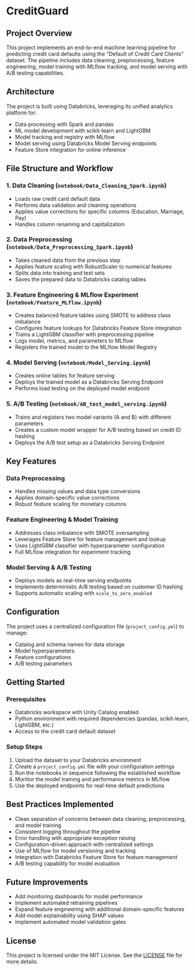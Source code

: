 # CreditGuard
## Project Overview

This project implements an end-to-end machine learning pipeline for predicting credit card defaults using the "Default of Credit Card Clients" dataset. The pipeline includes data cleaning, preprocessing, feature engineering, model training with MLflow tracking, and model serving with A/B testing capabilities.

## Architecture

The project is built using Databricks, leveraging its unified analytics platform for:
- Data processing with Spark and pandas
- ML model development with scikit-learn and LightGBM
- Model tracking and registry with MLflow
- Model serving using Databricks Model Serving endpoints
- Feature Store integration for online inference

## File Structure and Workflow

### 1. Data Cleaning (`notebook/Data_Cleaning_Spark.ipynb`)
- Loads raw credit card default data
- Performs data validation and cleaning operations
- Applies value corrections for specific columns (Education, Marriage, Pay)
- Handles column renaming and capitalization

### 2. Data Preprocessing (`notebook/Data_Preprocessing_Spark.ipynb`)
- Takes cleaned data from the previous step
- Applies feature scaling with RobustScaler to numerical features
- Splits data into training and test sets
- Saves the prepared data to Databricks catalog tables

### 3. Feature Engineering & MLflow Experiment (`notebook/Feature_MLflow.ipynb`)
- Creates balanced feature tables using SMOTE to address class imbalance
- Configures feature lookups for Databricks Feature Store integration
- Trains a LightGBM classifier with preprocessing pipeline
- Logs model, metrics, and parameters to MLflow
- Registers the trained model to the MLflow Model Registry

### 4. Model Serving (`notebook/Model_Serving.ipynb`)
- Creates online tables for feature serving
- Deploys the trained model as a Databricks Serving Endpoint
- Performs load testing on the deployed model endpoint

### 5. A/B Testing (`notebook/AB_test_model_serving.ipynb`)
- Trains and registers two model variants (A and B) with different parameters
- Creates a custom model wrapper for A/B testing based on credit ID hashing
- Deploys the A/B test setup as a Databricks Serving Endpoint

## Key Features

### Data Preprocessing
- Handles missing values and data type conversions
- Applies domain-specific value corrections
- Robust feature scaling for monetary columns

### Feature Engineering & Model Training
- Addresses class imbalance with SMOTE oversampling
- Leverages Feature Store for feature management and lookup
- Uses LightGBM classifier with hyperparameter configuration
- Full MLflow integration for experiment tracking

### Model Serving & A/B Testing
- Deploys models as real-time serving endpoints
- Implements deterministic A/B testing based on customer ID hashing
- Supports automatic scaling with `scale_to_zero_enabled`

## Configuration

The project uses a centralized configuration file (`project_config.yml`) to manage:
- Catalog and schema names for data storage
- Model hyperparameters
- Feature configurations
- A/B testing parameters

## Getting Started

### Prerequisites
- Databricks workspace with Unity Catalog enabled
- Python environment with required dependencies (pandas, scikit-learn, LightGBM, etc.)
- Access to the credit card default dataset

### Setup Steps
1. Upload the dataset to your Databricks environment
2. Create a `project_config.yml` file with your configuration settings
3. Run the notebooks in sequence following the established workflow
4. Monitor the model training and performance metrics in MLflow
5. Use the deployed endpoints for real-time default predictions

## Best Practices Implemented

- Clean separation of concerns between data cleaning, preprocessing, and model training
- Consistent logging throughout the pipeline
- Error handling with appropriate exception raising
- Configuration-driven approach with centralized settings
- Use of MLflow for model versioning and tracking
- Integration with Databricks Feature Store for feature management
- A/B testing capability for model evaluation

## Future Improvements

- Add monitoring dashboards for model performance
- Implement automated retraining pipelines
- Expand feature engineering with additional domain-specific features
- Add model explainability using SHAP values
- Implement automated model validation gates

## License

This project is licensed under the MIT License. See the [LICENSE](LICENSE) file for more details.
